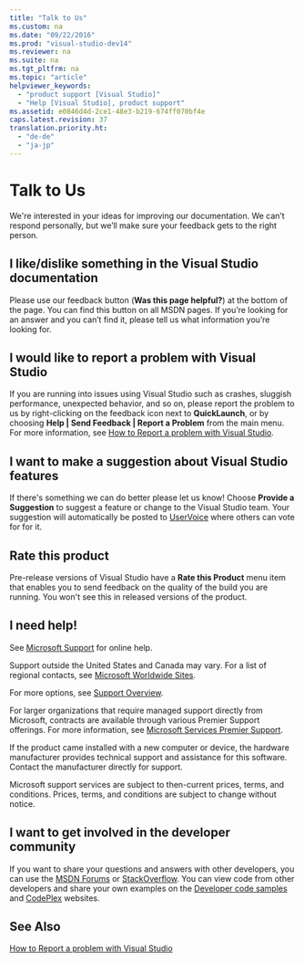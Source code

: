```yaml
---
title: "Talk to Us"
ms.custom: na
ms.date: "09/22/2016"
ms.prod: "visual-studio-dev14"
ms.reviewer: na
ms.suite: na
ms.tgt_pltfrm: na
ms.topic: "article"
helpviewer_keywords: 
  - "product support [Visual Studio]"
  - "Help [Visual Studio], product support"
ms.assetid: e0846d4d-2ce1-48e3-b219-674ff070bf4e
caps.latest.revision: 37
translation.priority.ht: 
  - "de-de"
  - "ja-jp"
---
```

# Talk to Us
We're interested in your ideas for improving our documentation. We can’t respond personally, but we’ll make sure your feedback gets to the right person.  
  
## I like/dislike something in the Visual Studio documentation  
 Please use our feedback button (**Was this page helpful?**) at the bottom of the page. You can find this button on all MSDN pages. If you’re looking for an answer and you can’t find it, please tell us what information you’re looking for.  
  
## I would like to report a problem with Visual Studio  
 If you are running into issues using Visual Studio such as crashes, sluggish performance, unexpected behavior, and so on, please report the problem to us by right-clicking on the feedback icon next to **QuickLaunch**, or by choosing **Help &#124; Send Feedback &#124; Report a Problem** from the main menu. For more information, see [How to Report a problem with Visual Studio](../vs140/how-to-report-a-problem-with-visual-studio.md).  
  
## I want to make a suggestion about Visual Studio features  
 If there's something we can do better please let us know! Choose **Provide a Suggestion** to suggest a feature or change to the Visual Studio team. Your suggestion will automatically be posted to [UserVoice](https://visualstudio.uservoice.com) where others can vote for for it.  
  
## Rate this product  
 Pre-release versions of Visual Studio have a **Rate this Product** menu item that enables you to send feedback on the quality of the build you are running. You won't see this in released versions of the product.  
  
## I need help!  
 See [Microsoft Support](http://go.microsoft.com/fwlink/?LinkID=99019) for online help.  
  
 Support outside the United States and Canada may vary. For a list of regional contacts, see [Microsoft Worldwide Sites](http://www.microsoft.com/worldwide/).  
  
 For more options, see [Support Overview](http://www.visualstudio.com/support/support-overview-vs).  
  
 For larger organizations that require managed support directly from Microsoft, contracts are available through various Premier Support offerings. For more information, see [Microsoft Services Premier Support](http://go.microsoft.com/fwlink/?LinkId=258223).  
  
 If the product came installed with a new computer or device, the hardware manufacturer provides technical support and assistance for this software. Contact the manufacturer directly for support.  
  
 Microsoft support services are subject to then-current prices, terms, and conditions. Prices, terms, and conditions are subject to change without notice.  
  
## I want to get involved in the developer community  
 If you want to share your questions and answers with other developers, you can use the [MSDN Forums](http://social.msdn.microsoft.com/Forums/home) or [StackOverflow](http://stackoverflow.com/). You can view code from other developers and share your own examples on the [Developer code samples](http://code.msdn.microsoft.com/) and [CodePlex](http://www.codeplex.com/) websites.  
  
## See Also  
 [How to Report a problem with Visual Studio](../vs140/how-to-report-a-problem-with-visual-studio.md)